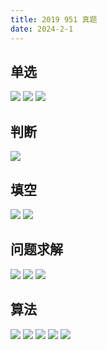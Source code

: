 ```yaml
---
title: 2019 951 真题
date: 2024-2-1
---
```


## 单选

<img src="./assets/image-20240201142329608.png">

<img src="./assets/image-20240201142348164.png">

<img src="./assets/image-20240201142405110.png">

## 判断

<img src="./assets/image-20240201142424846.png">

## 填空

<img src="./assets/image-20240201142447064.png">

<img src="./assets/image-20240201142501953.png">

## 问题求解

<img src="./assets/image-20240201142520401.png">

<img src="./assets/image-20240201142547747.png">

<img src="./assets/image-20240201142635050.png">

## 算法

<img src="./assets/image-20240201142652637.png">

<img src="./assets/image-20240201142720858.png">

<img src="./assets/image-20240201142735695.png">

<img src="./assets/image-20240201142755251.png">

<img src="/assets/image-20240201142813583.png">
